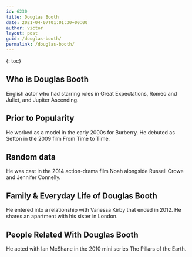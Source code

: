 ```yaml
---
id: 6230
title: Douglas Booth
date: 2021-04-07T01:01:30+00:00
author: victor
layout: post
guid: /douglas-booth/
permalink: /douglas-booth/
---
```



{: toc}


## Who is Douglas Booth



English actor who had starring roles in Great Expectations, Romeo and Juliet, and Jupiter Ascending. 

                
                
                
## Prior to Popularity



He worked as a model in the early 2000s for Burberry. He debuted as Sefton in the 2009 film From Time to Time. 

                
                
                
## Random data



He was cast in the 2014 action-drama film Noah alongside Russell Crowe and Jennifer Connelly. 

                
                
                
## Family & Everyday Life of Douglas Booth



He entered into a relationship with Vanessa Kirby that ended in 2012. He shares an apartment with his sister in London. 

                
                
                
## People Related With Douglas Booth



He acted with Ian McShane in the 2010 mini series The Pillars of the Earth. 

                
              
            
          
          
          